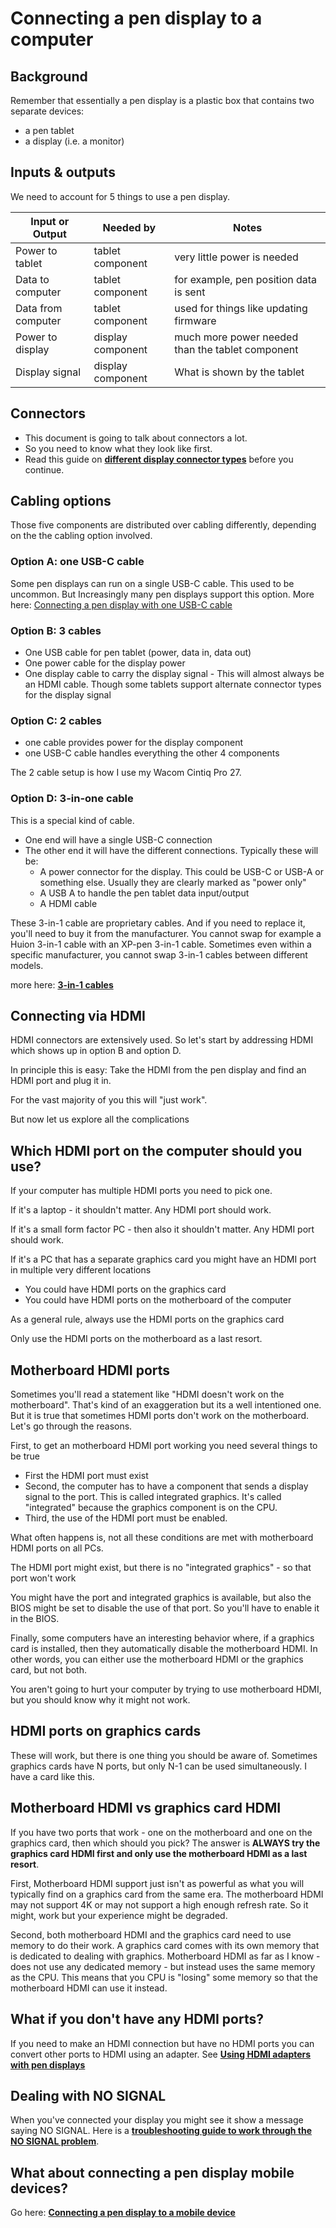 # Connecting a pen display to a computer

## Background

Remember that essentially a pen display is a plastic box that contains two separate devices:

* a pen tablet
* a display (i.e. a monitor)

## Inputs & outputs

We need to account for 5 things to use a pen display.

| Input or Output    | Needed by         | Notes                                            |
| ------------------ | ----------------- | ------------------------------------------------ |
| Power to tablet    | tablet component  | very little power is needed                      |
| Data to computer   | tablet component  | for example, pen position data is sent           |
| Data from computer | tablet component  | used for things like updating firmware           |
| Power to display   | display component | much more power needed than the tablet component |
| Display signal     | display component | What is shown by the tablet                      |

## Connectors

* This document is going to talk about connectors a lot.
* So you need to know what they look like first.&#x20;
* Read this guide on [**different display connector types**](display-connector-types.md) before you continue.

## Cabling options

Those five components are distributed over cabling differently, depending on the the cabling option involved.&#x20;

### Option A: one USB-C cable

Some pen displays can run on a single USB-C cable. This used to be uncommon. But Increasingly many pen displays support this option. More here: [Connecting a pen display with one USB-C cable](connecting-a-pen-display-with-one-usb-c-cable.md)&#x20;

### Option B: 3 cables&#x20;

* One USB cable for pen tablet (power, data in, data out)
* One power cable for the display power
* One display cable to carry the display signal - This will almost always be an HDMI cable. Though some tablets support alternate connector types for the display signal

### Option C: 2 cables

* one cable provides power for the display component
* one USB-C cable handles everything the other 4 components

The 2 cable setup is how I use my Wacom Cintiq Pro 27.&#x20;

### Option D: 3-in-one cable

This is a special kind of cable.&#x20;

* One end will have a single USB-C connection
* The other end it will have the different connections. Typically these will be:
  * A power connector for the display. This could be USB-C or USB-A or something else. Usually they are clearly marked as "power only"
  * A USB A to handle the pen tablet data input/output &#x20;
  * A HDMI cable

These 3-in-1 cable are proprietary cables. And if you need to replace it, you'll need to buy it from the manufacturer. You cannot swap for example a Huion 3-in-1 cable with an XP-pen 3-in-1 cable. Sometimes even within a specific manufacturer, you cannot swap 3-in-1 cables between different models.

more here: [**3-in-1 cables**](../../accessories/cables/3-in-1-cables-for-drawing-tablets.md)

## Connecting via HDMI

HDMI connectors are extensively used. So let's start by addressing HDMI which shows up in option B and option D.

In principle this is easy: Take the HDMI from the pen display and find an HDMI port and plug it in.

For the vast majority of you this will "just work".&#x20;

But now let us explore all the complications

## Which HDMI port on the computer should you use?

If your computer has multiple HDMI ports you need to pick one.&#x20;

If it's a laptop - it shouldn't matter. Any HDMI port should work.

If it's a small form factor PC - then also it shouldn't matter. Any HDMI port should work.

If it's a PC that has a separate graphics card you might have an HDMI port in multiple very different locations

* You could have HDMI ports on the graphics card
* You could have HDMI ports on the motherboard of the computer

As a general rule, always use the HDMI ports on the graphics card

Only use the HDMI ports on the motherboard as a last resort.

## Motherboard HDMI ports

Sometimes you'll read a statement like "HDMI doesn't work on the motherboard". That's kind of an exaggeration but its a well intentioned one. But it is true that sometimes HDMI ports don't work on the motherboard. Let's go through the reasons.

First, to get an motherboard HDMI port working you need several things to be true

* First the HDMI port must exist
* Second, the computer has to have a component that sends a display signal to the port. This is called integrated graphics. It's called "integrated" because the graphics component is on the CPU.&#x20;
* Third, the use of the HDMI port must be enabled.

What often happens is, not all these conditions are met with motherboard HDMI ports on all PCs.

The HDMI port might exist, but there is no "integrated graphics" - so that port won't work

You might have the port and integrated graphics is available, but also the BIOS might be set to disable the use of that port. So you'll have to enable it in the BIOS.

Finally, some computers have an interesting behavior where, if a graphics card is installed, then they automatically disable the motherboard HDMI. In other words, you can either use the motherboard HDMI or the graphics card, but not both.

You aren't going to hurt your computer by trying to use motherboard HDMI, but you should know why it might not work.

## HDMI ports on graphics cards

These will work, but there is one thing you should be aware of. Sometimes graphics cards have N ports, but only N-1 can be used simultaneously. I have a card like this.

## Motherboard HDMI vs graphics card HDMI

If you have two ports that work - one on the motherboard and one on the graphics card, then which should you pick? The answer is **ALWAYS try the graphics card HDMI first and only use the motherboard HDMI as a last resort**.

First, Motherboard HDMI support just isn't as powerful as what you will typically find on a graphics card from the same era. The motherboard HDMI may not support 4K or may not support a high enough refresh rate. So it might, work but your experience might be degraded.

Second, both motherboard HDMI and the graphics card need to use memory to do their work. A graphics card comes with its own memory that is dedicated to dealing with graphics. Motherboard HDMI as far as I know - does not use any dedicated memory - but instead uses the same memory as the CPU. This means that you CPU is "losing" some memory so that the motherboard HDMI can use it instead.

## What if you don't have any HDMI ports?

If you need to make an HDMI connection but have no HDMI ports you can convert other ports to HDMI using an adapter. See [**Using HDMI adapters with pen displays**](using-hdmi-adapters-with-pen-displays.md)&#x20;

## Dealing with NO SIGNAL

When you've connected your display you might see it show a message saying NO SIGNAL. Here is a [**troubleshooting guide to work through the NO SIGNAL problem**](../../troubleshooting/troubleshoot-no-signal.md).

## What about connecting a pen display mobile devices?

Go here: [**Connecting a pen display to a mobile device**](connecting-a-pen-display-to-a-mobile-device.md)
